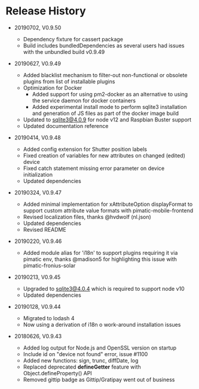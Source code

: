 # Release History

* 20190702, V0.9.50
    * Dependency fixture for cassert package
    * Build includes bundledDependencies as several users had issues with the unbundled
      build v0.9.49
      
* 20190627, V0.9.49
    * Added blacklist mechanism to filter-out non-functional or obsolete plugins from list of 
      installable plugins
    * Optimization for Docker
      * Added support for using pm2-docker as an alternative to using the service daemon for docker containers
      * Added experimental install mode to perform sqlite3 installation and generation of JS files as 
        part of the docker image build
    * Updated to sqlite3@4.0.9 for node v12 and Raspbian Buster support 
    * Updated documentation reference
     
* 20190414, V0.9.48
    * Added config extension for Shutter position labels
    * Fixed creation of variables for new attributes on changed (edited) device
    * Fixed catch statement missing error parameter on device initialization
    * Updated dependencies
    
* 20190324, V0.9.47
    * Added minimal implementation for xAttributeOption displayFormat to support custom attribute 
      value formats with pimatic-mobile-frontend
    * Revised localization files, thanks @hvdwolf (nl.json)
    * Updated dependencies
    * Revised README
    
* 20190220, V0.9.46
    * Added module alias for 'i18n' to support plugins requiring it via pimatic env, thanks @madison5 for
      highlighting this issue with pimatic-fronius-solar 

* 20190213, V0.9.45
    * Upgraded to sqlite3@4.0.4 which is required to support node v10
    * Updated dependencies

* 20190128, V0.9.44
    * Migrated to lodash 4
    * Now using a derivation of i18n o work-around installation issues
    
* 20180626, V0.9.43
    * Added log output for Node.js and OpenSSL version on startup
    * Include id on "device not found" error, issue #1100
    * Added new functions: sign, trunc, diffDate, log
    * Replaced deprecated __defineGetter__ feature with Object.defineProperty() API	
    * Removed gittip badge as Gittip/Gratipay went out of business
